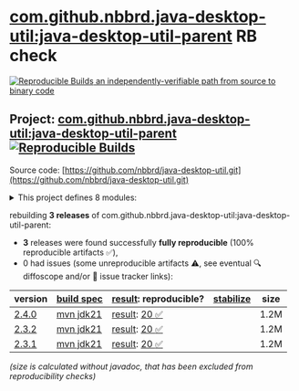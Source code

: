 [com.github.nbbrd.java-desktop-util:java-desktop-util-parent](https://central.sonatype.com/artifact/com.github.nbbrd.java-desktop-util/java-desktop-util-parent/versions) RB check
=======

[![Reproducible Builds](https://reproducible-builds.org/images/logos/rb.svg) an independently-verifiable path from source to binary code](https://reproducible-builds.org/)

## Project: [com.github.nbbrd.java-desktop-util:java-desktop-util-parent](https://central.sonatype.com/artifact/com.github.nbbrd.java-desktop-util/java-desktop-util-parent/versions) [![Reproducible Builds](https://img.shields.io/endpoint?url=https://raw.githubusercontent.com/jvm-repo-rebuild/reproducible-central/master/content/com/github/nbbrd/java-desktop-util/badge.json)](https://github.com/jvm-repo-rebuild/reproducible-central/blob/master/content/com/github/nbbrd/java-desktop-util/README.md)

Source code: [https://github.com/nbbrd/java-desktop-util.git](https://github.com/nbbrd/java-desktop-util.git)

<details><summary>This project defines 8 modules:</summary>

* [com.github.nbbrd.java-desktop-util:java-desktop-util-bom](https://central.sonatype.com/artifact/com.github.nbbrd.java-desktop-util/java-desktop-util-bom/overview)
* [com.github.nbbrd.java-desktop-util:java-desktop-util-chart](https://central.sonatype.com/artifact/com.github.nbbrd.java-desktop-util/java-desktop-util-chart/overview)
* [com.github.nbbrd.java-desktop-util:java-desktop-util-demo](https://central.sonatype.com/artifact/com.github.nbbrd.java-desktop-util/java-desktop-util-demo/overview)
* [com.github.nbbrd.java-desktop-util:java-desktop-util-fa](https://central.sonatype.com/artifact/com.github.nbbrd.java-desktop-util/java-desktop-util-fa/overview)
* [com.github.nbbrd.java-desktop-util:java-desktop-util-favicon](https://central.sonatype.com/artifact/com.github.nbbrd.java-desktop-util/java-desktop-util-favicon/overview)
* [com.github.nbbrd.java-desktop-util:java-desktop-util-os](https://central.sonatype.com/artifact/com.github.nbbrd.java-desktop-util/java-desktop-util-os/overview)
* [com.github.nbbrd.java-desktop-util:java-desktop-util-parent](https://central.sonatype.com/artifact/com.github.nbbrd.java-desktop-util/java-desktop-util-parent/overview)
* [com.github.nbbrd.java-desktop-util:java-desktop-util-swing](https://central.sonatype.com/artifact/com.github.nbbrd.java-desktop-util/java-desktop-util-swing/overview)
</details>

rebuilding **3 releases** of com.github.nbbrd.java-desktop-util:java-desktop-util-parent:
- **3** releases were found successfully **fully reproducible** (100% reproducible artifacts :white_check_mark:),
- 0 had issues (some unreproducible artifacts :warning:, see eventual :mag: diffoscope and/or :memo: issue tracker links):

| version | [build spec](/BUILDSPEC.md) | [result](https://reproducible-builds.org/docs/jvm/): reproducible? | [stabilize](https://github.com/google/oss-rebuild/blob/main/cmd/stabilize/README.md) | size |
| -- | --------- | ------ | ------ | -- |
| [2.4.0](https://central.sonatype.com/artifact/com.github.nbbrd.java-desktop-util/java-desktop-util-parent/2.4.0/pom) | [mvn jdk21](java-desktop-util-2.4.0.buildspec) | [result](java-desktop-util-parent-2.4.0.buildinfo): [20 :white_check_mark: ](java-desktop-util-parent-2.4.0.buildcompare) | | 1.2M |
| [2.3.2](https://central.sonatype.com/artifact/com.github.nbbrd.java-desktop-util/java-desktop-util-parent/2.3.2/pom) | [mvn jdk21](java-desktop-util-2.3.2.buildspec) | [result](java-desktop-util-parent-2.3.2.buildinfo): [20 :white_check_mark: ](java-desktop-util-parent-2.3.2.buildcompare) | | 1.2M |
| [2.3.1](https://central.sonatype.com/artifact/com.github.nbbrd.java-desktop-util/java-desktop-util-parent/2.3.1/pom) | [mvn jdk21](java-desktop-util-2.3.1.buildspec) | [result](java-desktop-util-parent-2.3.1.buildinfo): [20 :white_check_mark: ](java-desktop-util-parent-2.3.1.buildcompare) | | 1.2M |

<i>(size is calculated without javadoc, that has been excluded from reproducibility checks)</i>
